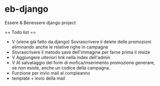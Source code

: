eb-django
=========

Essere &amp; Benessere django project

== Todo list ==
- V (viene già fatto da django) Sovrascrivere il delete delle promozioni eliminando anche le relative righe in campagne
- Sovrascrivere il metodo save dell'immagine per farne prima il resize
- V Aggiungere ulteriori link nella index dell'admin
- V Al salvataggio del form di mofica/inserimento promozione generare, se non esiste, anche un codice della campagna.
- Funzione per invio mail al compleanno
- template + invio della mail
